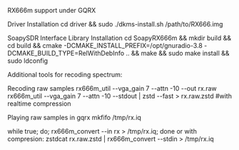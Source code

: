
RX666m support under GQRX 

Driver Installation
cd driver && sudo ./dkms-install.sh /path/to/RX666.img

SoapySDR Interface Library Installation
cd SoapyRX666m && mkdir build && cd build && cmake -DCMAKE_INSTALL_PREFIX=/opt/gnuradio-3.8 -DCMAKE_BUILD_TYPE=RelWithDebInfo .. && make && sudo make install && sudo ldconfig



Additional tools for recoding spectrum:

Recoding raw samples
rx666m_util --vga_gain 7 --attn -10 --out rx.raw
rx666m_util --vga_gain 7 --attn -10 --stdout | zstd --fast > rx.raw.zstd #with realtime compression

Playing raw samples in gqrx
mkfifo /tmp/rx.iq

while true; do; rx666m_convert --in rx > /tmp/rx.iq; done
or with compresion:
zstdcat rx.raw.zstd | rx666m_convert --stdin > /tmp/rx.iq


